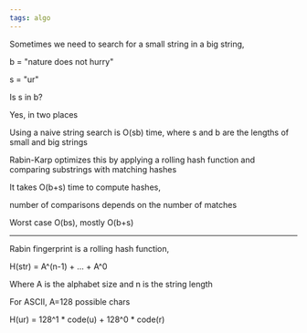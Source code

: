 ```yaml
---
tags: algo 
---
```


Sometimes we need to search for a small string in a big string, 

b = "nature does not hurry"

s = "ur"

Is s in b?

Yes, in two places 

Using a naive string search is O(sb) time, where s and b are the lengths of small and big strings 

Rabin-Karp optimizes this by applying a rolling hash function and comparing substrings with matching hashes 

It takes O(b+s) time to compute hashes, 

number of comparisons depends on the number of matches

Worst case O(bs), mostly O(b+s) 

---

Rabin fingerprint is a rolling hash function, 

H(str) = A^(n-1) + ... + A^0

Where A is the alphabet size and n is the string length 

For ASCII, A=128 possible chars

H(ur) =  128^1 * code(u) + 128^0 * code(r)  






